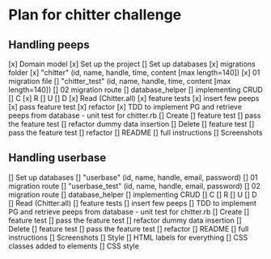 # Plan for chitter challenge
## Handling peeps
  [x] Domain model
  [x] Set up the project
  [] Set up databases
    [x] migrations folder
    [x] "chitter" (id, name, handle, time, content [max length=140])
      [x] 01 migration file
    [] "chitter_test" (id, name, handle, time, content [max length=140])
      [] 02 migration route
    [] database_helper
  [] implementing CRUD
    [] C [x] R [] U [] D
    [x] Read (Chitter.all)
      [x] feature tests
      [x] insert few peeps
      [x] pass feature test
      [x] refactor
      [x] TDD to implement PG and retrieve peeps from database - unit test for chitter.rb
    [] Create
      [] feature test
      [] pass the feature test
      [] refactor dummy data insertion
    [] Delete
      [] feature test
      [] pass the feature test
      [] refactor
  [] README
    [] full instructions
    [] Screenshots
## Handling userbase
[] Set up databases
  [] "userbase" (id, name, handle, email, password)
    [] 01 migration route
  [] "userbase_test" (id, name, handle, email, password)
    [] 02 migration route
  [] database_helper
[] implementing CRUD
  [] C [] R [] U [] D
  [] Read (Chitter.all)
    [] feature tests
    [] insert few peeps
    [] TDD to implement PG and retrieve peeps from database - unit test for chitter.rb
  [] Create
    [] feature test
    [] pass the feature test
    [] refactor dummy data insertion
  [] Delete
    [] feature test
    [] pass the feature test
    [] refactor
[] README
  [] full instructions
  [] Screenshots
[] Style
  [] HTML labels for everything
  [] CSS classes added to elements
  [] CSS style
